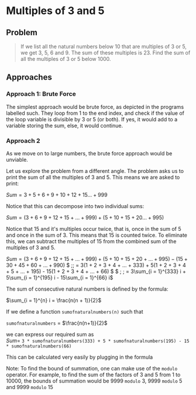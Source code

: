 # Multiples of 3 and 5  

## Problem  

> If we list all the natural numbers below 10 that are multiples of 3 or 5, we get 3, 5, 6 and 9. The sum of these multiples is 23.
> Find the sum of all the multiples of 3 or 5 below 1000.

## Approaches

### Approach 1: Brute Force  

The simplest approach would be brute force, as depicted in the programs labelled
such. They loop from 1 to the end index, and check if the value of the loop
variable is divisible by 3 or 5 (or both). If yes, it would add to a variable
storing the sum, else, it would continue.

### Approach 2

As we move on to large numbers, the brute force approach would be unviable.  

Let us explore the problem from a different angle. The problem asks us to print
the sum of all the multiples of 3 and 5. This means we are asked to print:

$Sum = 3 + 5 + 6 + 9 + 10 + 12 + 15... + 999$

Notice that this can decompose into two individual sums:

$Sum = (3 + 6 + 9 + 12 + 15 + ... + 999) + (5 + 10 + 15 + 20... + 995)$

Notice that 15 and it's multiples occur twice, that is, once in the sum of 5 and
once in the sum of 3. This means that 15 is counted twice. To eliminate this, we
can subtract the multiples of 15 from the combined sum of the multiples of 3 and
5.

$Sum = (3 + 6 + 9 + 12 + 15 + ... + 999) + (5 + 10 + 15 + 20 + ... + 995) - (15+ 30 + 45 + 60 + ... + 990)$
  $ \;\; = 3(1 + 2 + 3 + 4 + ... + 333) + 5(1 + 2 + 3 + 4 + 5 + ... + 195) - 15(1 +
     2 + 3 + 4 + ... + 66) $
  $ \; \; = 3\sum_{i = 1}^{333} i + 5\sum_{i = 1}^{195} i - 15\sum_{i = 1}^{66} i$

The sum of consecutive natural numbers is defined by the formula:

$\sum_{i = 1}^{n} i = \frac{n(n + 1)}{2}$

If we define a function `sumofnaturalnumbers(n)` such that  

`sumofnaturalnumbers` = $\frac{n(n+1)}{2}$

we can express our required sum as  
$Sum =$ `3 * sumofnaturalnumbers(333) + 5 * sumofnaturalnumbers(195) - 15 *
sumofnaturalnumbers(66)`

This can be calculated very easily by plugging in the formula

Note: To find the bound of summation, one can make use of the `modulo` operator.
For example, to find the sum of the factors of 3 and 5 from 1 to 10000, the
bounds of summation would be 9999 `modulo` 3, 9999 `modulo` 5 and 9999 `modulo`
15
